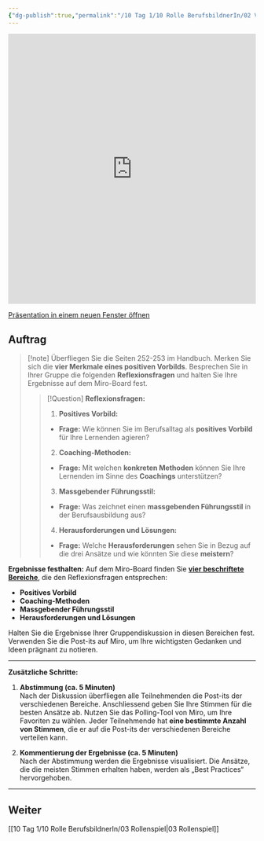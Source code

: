 ```yaml
---
{"dg-publish":true,"permalink":"/10 Tag 1/10 Rolle BerufsbildnerIn/02 Vorbilder und Coaches für den Lernerfolg/"}
---
```


<iframe src="https://aburossi.github.io/prezi/BBK/rolle_berufsbildnerin/#/" style="border:0px #ffffff none;" name="myiFrame" scrolling="no" frameborder="1" marginheight="0px" marginwidth="0px" height="550px" width="100%" allowfullscreen></iframe>

[Präsentation in einem neuen Fenster öffnen](https://aburossi.github.io/prezi/BBK/rolle_berufsbildnerin)

## Auftrag

>[!note] Überfliegen Sie die Seiten 252-253 im Handbuch. Merken Sie sich die **vier Merkmale eines positiven Vorbilds**. Besprechen Sie in Ihrer Gruppe die folgenden **Reflexionsfragen** und halten Sie Ihre Ergebnisse auf dem Miro-Board fest.
> 
> > [!Question] **Reflexionsfragen:**
> > 
> > 1. **Positives Vorbild:**
> > 
> > - **Frage:** Wie können Sie im Berufsalltag als **positives Vorbild** für Ihre Lernenden agieren?
> >     
> > 
> > 2. **Coaching-Methoden:**
> > 
> > - **Frage:** Mit welchen **konkreten Methoden** können Sie Ihre Lernenden im Sinne des **Coachings** unterstützen?
> >     
> > 
> > 3. **Massgebender Führungsstil:**
> > 
> > - **Frage:** Was zeichnet einen **massgebenden Führungsstil** in der Berufsausbildung aus?
> >     
> > 
> > 4. **Herausforderungen und Lösungen:**
> > 
> > - **Frage:** Welche **Herausforderungen** sehen Sie in Bezug auf die drei Ansätze und wie könnten Sie diese **meistern**?

**Ergebnisse festhalten:** Auf dem Miro-Board finden Sie **[vier beschriftete Bereiche](https://miro.com/app/board/uXjVLKN6QrM=/?moveToWidget=3458764605551965271&cot=14)**, die den Reflexionsfragen entsprechen:

- **Positives Vorbild**
- **Coaching-Methoden**
- **Massgebender Führungsstil**
- **Herausforderungen und Lösungen**

Halten Sie die Ergebnisse Ihrer Gruppendiskussion in diesen Bereichen fest. Verwenden Sie die Post-its auf Miro, um Ihre wichtigsten Gedanken und Ideen prägnant zu notieren.

---

**Zusätzliche Schritte:**

1. **Abstimmung (ca. 5 Minuten)**  
    Nach der Diskussion überfliegen alle Teilnehmenden die Post-its der verschiedenen Bereiche. Anschliessend geben Sie Ihre Stimmen für die besten Ansätze ab. Nutzen Sie das Polling-Tool von Miro, um Ihre Favoriten zu wählen. Jeder Teilnehmende hat **eine bestimmte Anzahl von Stimmen**, die er auf die Post-its der verschiedenen Bereiche verteilen kann.
    
2. **Kommentierung der Ergebnisse (ca. 5 Minuten)**  
    Nach der Abstimmung werden die Ergebnisse visualisiert. Die Ansätze, die die meisten Stimmen erhalten haben, werden als „Best Practices“ hervorgehoben.
    

---
## Weiter
[[10 Tag 1/10 Rolle BerufsbildnerIn/03 Rollenspiel\|03 Rollenspiel]]
